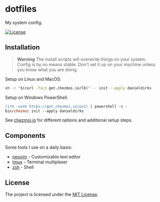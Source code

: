 # dotfiles

My system config.

[![License](https://img.shields.io/github/license/danieldirks/dotfiles)](./LICENSE)

## Installation

> **Warning**
> The install scripts will overwrite things on your system.
> Config is by no means stable.
> Don't set it up on your machine unless you know what you are doing.

Setup on Linux and MacOS:

```bash
sh -c "$(curl -fsLS get.chezmoi.io/lb)" -- init --apply danieldirks
```

Setup on Windows PowerShell:

```ps
(irm -useb https://get.chezmoi.io/ps1) | powershell -c -
bin/chezmoi init --apply danieldirks
```

See [chezmoi.io](https://www.chezmoi.io/) for different options and additional setup steps.

## Components

Some tools I use on a daily basis:

* [neovim](./home/private_dot_config/nvim/) - Customizable text editor
* [tmux](./home/dot_tmux.conf) - Terminal multiplexer
* [zsh](./home/dot_zshrc) - Shell

## License

The project is licensed under the [MIT License](./LICENSE).

